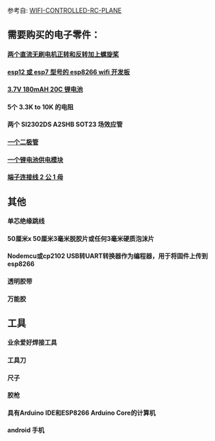 参考自: [WIFI-CONTROLLED-RC-PLANE](https://www.instructables.com/WIFI-CONTROLLED-RC-PLANE/)

## 需要购买的电子零件：
#### [ 两个直流无刷电机正转和反转加上螺旋桨](https://www.ebay.com/p/2131030961?iid=252717418937)
#### [ esp12 或 esp7 型号的 esp8266 wifi 开发板](https://www.ebay.com/p/2131030961?iid=252717418937)
#### [3.7V 180mAH 20C 锂电池](https://www.ebay.com/p/2131030961?iid=252717418937)
####  5个 3.3K to 10K 的电阻
#### 两个 SI2302DS A2SHB SOT23 场效应管
#### [一个二极管](https://www.ebay.com/c/1239059696)
#### [一个锂电池供电模块](https://www.amazon.com/Charging-Lithium-Battery-Charger-Protection/dp/B08MT6567Z/ref=asc_df_B08MT6567Z/?tag=hyprod-20&linkCode=df0&hvadid=475809947475&hvpos=&hvnetw=g&hvrand=3541120506255037108&hvpone=&hvptwo=&hvqmt=&hvdev=c&hvdvcmdl=&hvlocint=&hvlocphy=9032166&hvtargid=pla-1113244982862&psc=1)
#### [端子连接线 2 公 1 母](https://www.banggood.com/Excellway-100Pcs-Mini-Micro-JST-2_0-PH-2Pin-Connector-Plug-With-120mm-Wires-Cables-p-1147298.html?akmClientCountry=America&gmcCountry=IN%C2%A4cy=INR&createTmp=1&utm_source=googleshopping&utm_medium=cpc_ods&utm_content=heath&utm_campaign=pla-hardware-in&cur_warehouse=CN)
## 其他
#### 单芯绝缘跳线
#### 50厘米x 50厘米3毫米脱胶片或任何3毫米硬质泡沫片
#### Nodemcu或cp2102 USB转UART转换器作为编程器，用于将固件上传到esp8266
#### 透明胶带
#### 万能胶

## 工具
#### 业余爱好焊接工具
#### 工具刀
#### 尺子
#### 胶枪
#### 具有Arduino IDE和ESP8266 Arduino Core的计算机
#### android 手机

